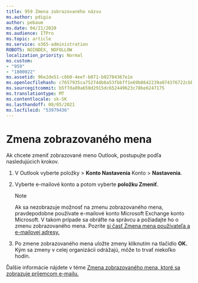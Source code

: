 ```yaml
---
title: 959 Zmena zobrazovaného názvu
ms.author: pdigia
author: pebaum
ms.date: 04/21/2020
ms.audience: ITPro
ms.topic: article
ms.service: o365-administration
ROBOTS: NOINDEX, NOFOLLOW
localization_priority: Normal
ms.custom:
- "959"
- "1800022"
ms.assetid: 96e2de51-c8b0-4eef-b071-b02784367e1e
ms.openlocfilehash: c7657935ca752744b6a53fbbff1e69b8642239a074376722cbb0b1fa4036650c
ms.sourcegitcommit: b5f7da89a650d2915dc652449623c78be6247175
ms.translationtype: MT
ms.contentlocale: sk-SK
ms.lasthandoff: 08/05/2021
ms.locfileid: "53979436"
---
```

# <a name="change-your-display-name"></a>Zmena zobrazovaného mena
  
Ak chcete zmeniť zobrazované meno Outlook, postupujte podľa nasledujúcich krokov.
  
1. V Outlook vyberte položky  \> **Konto Nastavenia** Konto \> **Nastavenia**.

2. Vyberte e-mailové konto a potom vyberte **položku Zmeniť**.

    > [!NOTE]
    > Ak sa nezobrazuje možnosť na zmenu zobrazovaného mena, pravdepodobne používate e-mailové konto Microsoft Exchange konto Microsoft. V takom prípade sa obráťte na správcu a požiadajte ho o zmenu zobrazovaného mena. Pozrite [si časť Zmena mena používateľa a e-mailovej adresy.](https://docs.microsoft.com/microsoft-365/admin/add-users/change-a-user-name-and-email-address)
  
3. Po zmene zobrazovaného mena uložte zmeny kliknutím na tlačidlo **OK.** Kým sa zmeny v celej organizácii odrážajú, môže to trvať niekoľko hodín.

Ďalšie informácie nájdete v téme [Zmena zobrazovaného mena, ktoré sa zobrazuje príjemcom e-mailu.](https://support.office.com/article/2b53331a-ba2a-4803-88dc-ac9fe376c8a9.aspx)
  